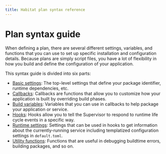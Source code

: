 ```yaml
---
title: Habitat plan syntax reference
---
```


# Plan syntax guide

When defining a plan, there are several different settings, variables, and functions that you can use to set up specific installation and configuration details. Because plans are simply script files, you have a lot of flexibility in how you build and define the configuration of your application.

This syntax guide is divided into six parts:

- [Basic settings](/docs/reference/basic-settings): The top-level settings that define your package identifier, runtime dependencies, etc.
- [Callbacks](/docs/reference/callbacks): Callbacks are functions that allow you to customize how your application is built by overriding build phases.
- [Build variables](/docs/reference/build-variables): Variables that you can use in callbacks to help package your application or service.
- [Hooks](/docs/reference/hooks): Hooks allow you to tell the Supervisor to respond to runtime life cycle events in a specific way. 
- [Runtime settings](/docs/reference/runtime-settings): Settings that can be used in hooks to get information about the currently-running service including templatized configuration settings in `default.toml`.
- [Utility functions](/docs/reference/utility-functions): Functions that are useful in debugging buildtime errors, building packages, and so on.

